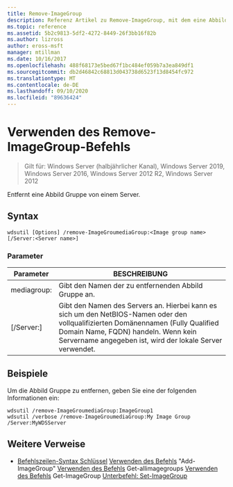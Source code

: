 ```yaml
---
title: Remove-ImageGroup
description: Referenz Artikel zu Remove-ImageGroup, mit dem eine Abbild Gruppe von einem Server entfernt wird.
ms.topic: reference
ms.assetid: 5b2c9813-5df2-4272-8449-26f3bb16f82b
ms.author: lizross
author: eross-msft
manager: mtillman
ms.date: 10/16/2017
ms.openlocfilehash: 488f68173e5bed67f1bc484ef059b7a3ea849df1
ms.sourcegitcommit: db2d46842c68813d043738d6523f13d8454fc972
ms.translationtype: MT
ms.contentlocale: de-DE
ms.lasthandoff: 09/10/2020
ms.locfileid: "89636424"
---
```

# <a name="using-the-remove-imagegroup-command"></a>Verwenden des Remove-ImageGroup-Befehls

> Gilt für: Windows Server (halbjährlicher Kanal), Windows Server 2019, Windows Server 2016, Windows Server 2012 R2, Windows Server 2012

Entfernt eine Abbild Gruppe von einem Server.

## <a name="syntax"></a>Syntax
```
wdsutil [Options] /remove-ImageGroumediaGroup:<Image group name> [/Server:<Server name>]
```
### <a name="parameters"></a>Parameter
|Parameter|BESCHREIBUNG|
|-------|--------|
mediagroup:<Image group name>|Gibt den Namen der zu entfernenden Abbild Gruppe an.|
|[/Server:<Server name>]|Gibt den Namen des Servers an. Hierbei kann es sich um den NetBIOS-Namen oder den vollqualifizierten Domänennamen (Fully Qualified Domain Name, FQDN) handeln. Wenn kein Servername angegeben ist, wird der lokale Server verwendet.|
## <a name="examples"></a>Beispiele
Um die Abbild Gruppe zu entfernen, geben Sie eine der folgenden Informationen ein:
```
wdsutil /remove-ImageGroumediaGroup:ImageGroup1
wdsutil /verbose /remove-ImageGroumediaGroup:My Image Group /Server:MyWDSServer
```
## <a name="additional-references"></a>Weitere Verweise
- [Befehlszeilen-Syntax Schlüssel](command-line-syntax-key.md) 
 [Verwenden des Befehls](using-the-add-imagegroup-command.md) 
 "Add-ImageGroup" [Verwenden des Befehls](using-the-get-allimagegroups-command.md) 
 Get-allimagegroups [Verwenden des Befehls](using-the-get-imagegroup-command.md) 
 Get-ImageGroup [Unterbefehl: Set-ImageGroup](subcommand-set-imagegroup.md)
